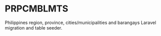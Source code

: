 # PRPCMBLMTS
Philippines region, province, cities/municipalities and barangays Laravel migration and table seeder.
